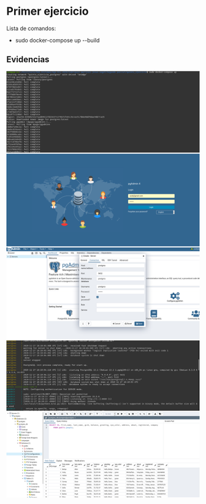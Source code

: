 # Primer ejercicio

Lista de comandos: 
- sudo docker-compose up --build

## Evidencias

![Primera evidencia](primera_evidencia.png)
![Segunda evidencia](segunda_evidencia.png)
![Tercera evidencia](tercera_evidencia.png)
![Cuarta evidencia](cuarta_evidencia.png)
![Quinta evidencia](quinta_evidencia.png)
